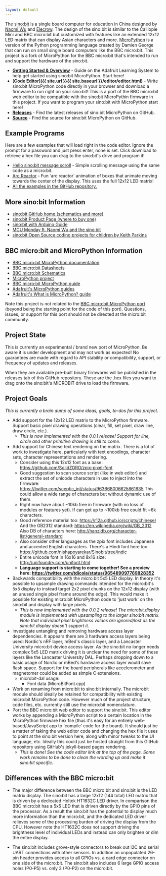 ```yaml
---
layout: default
---
```

The [sino:bit](https://github.com/sinobitorg/hardware) is a single board
computer for education in China designed by [Naomi
Wu](https://twitter.com/realsexycyborg?lang=en) and
[Elecrow](https://www.elecrow.com). The design of the sino:bit is similar  to
the Calliopie Mini and BBC micro:bit but customized with features like an
extended 12x12 LED matrix that can display Asian characters and more.
[MicroPython](http://www.micropython.org) is a version of the Python programming
language created by Damien George that can run on small single board computers
like the BBC micro:bit. This project is a fork of MicroPython for the BBC
micro:bit that's intended to run and support the hardware of the sino:bit.

-   **[Getting Started & Overview](https://learn.adafruit.com/sino-bit-micropython)** - Guide
    on the Adafruit Learning System to help get started using sino:bit MicroPython.  Start here!
-   **[Code Editor]({{ site.url }}{{ site.baseurl }}/editor/editor.html)** - Write sino:bit MicroPython code directly in your
    browser and download a firmware to run right on your sino:bit!  This is a
    port of the BBC micro:bit web editor to be compatible with the sino:bit
    MicroPythin firmware in this project.  If you want to program your sino:bit
    with MicroPython start here!
-   **[Releases](https://github.com/tdicola/sinobit-micropython/releases)** -
    Find the latest releases of sino:bit MicroPython on GitHub.
-   **[Source](https://github.com/tdicola/sinobit-micropython)** - Find the
    source for sino:bit MicroPython on GitHub.

## Example Programs

Here are a few examples that will load right in the code editor.  Ignore the
prompt for a password and just press enter, none is set. Click download
to retrieve a hex file you can drag to the sino:bit's drive and program it!

-   [Hello sino:bit message scroll](https://tdicola.github.io/sinobit-micropython/editor/editor.html?n=U2FsdGVkX19OZgL5SE%2FD4W00fsSqF5lku5amyGYUdMM%3D&c=U2FsdGVkX1%2FW6HbRDRo0VnM8WMiouQkKtrXZNg6PRPotusuRWXNPlT2g346t07JK&s=U2FsdGVkX1%2B%2BWgukDIVDp4%2BcmR8sooljcBRNItbSufr1ze%2BeNwwvl7554qmbu3oCDetd0oK6f0P%2FfGznJEIA2ZC1LkhKcVUeKdo1x68xUWd9UkoMGPiqrXdfkmO%2Fk7vc1VaDLGN5C2oWLKsTu16ITSVeN%2FF776Iv4hpUNs%2Fhb2DwIRN7zAiVzVyx13H%2BmhnXMLZSWi14OvXrwq8JKeqDk%2F%2FUx%2BoYoV%2FWg59ZRbqQUmM%3D&h=) - Simple scrolling message using the same code as a micro:bit.
-   [Arc Reactor](https://tdicola.github.io/sinobit-micropython/editor/editor.html?n=U2FsdGVkX1939aVlzc3G3ozmcjeEzDDlXMxv5Qb5A9g%3D&c=U2FsdGVkX189q%2FN%2BkOLdZjQDwjYUqo0PdYN%2B%2BQPGzr2pdkkFGjkiZppKLKVTOd6b&s=U2FsdGVkX1%2B81lkkyRNUSnF%2Bc%2BEgcPjX6OhP6UC2ULW%2B1MfLkyovadCsLtCQYKTp%2FuL3qizSemUeuHlaLQC%2Brjs8cFV1Fs4InCrENvUCE2K%2BXJVDBYC5ZdgLorOzYlInEkbovJjMrq28vEWlRFiX38Zo2NEksDcCTRg8FeZvXpMWucz7xR%2FsDZNaQdfFebK%2BvhugLLFpwjLY1nPFdbYmwS9caHx2tcsZ7%2BxIVTF6cACN2y2htaaV9iqRrzgQ722FiybQvK2kLPoTUF3D7S52fDt%2Bo7zLVrNPWH1L0d8kbiZm%2F%2BjOCc7HaMRJ5kTzMM87lQ6oXzR6yl9r8GvbJbOw9PFmoKBV2dovayieY%2FtA1Enh1JsxqWseAgwRdk640wY16QAGoWw1ShNdTjqZaB7U%2FTCxcYuvwFpT10ACkaEDDVl94sOFND%2BlmJAR3IYhkaYxNHoXaVZJLzzaEFJD%2FumRltsJXEvW90Dr1J9T8oqh4uNfLP3fo1BTi%2BX17KqJPW1vod%2FIhzhrJ8mNt1%2FcY77Fqx3PF%2FfkK4CuaS%2B5FSbTegLug8j0VY2cj1MBVSK39P6Qfn7X%2B5AoGkv956GEtYQS0kk0%2FjpX0nKQVJDTSfhNivS6%2Bzui8vwZVA2VoKk1WZQatil8SHFmMtgMAoygGqHdzwl2zwJ4R8ye9wzfgF1wElqGQJNcyi4etzif0fX9DY1EZI1I5ibbCFYCugNAYX3%2BdwUyPEQkdpJe3E0H%2Bqx%2BHe690ZlHeMCzthGA%2B22aynS4mJx98VyJDQdMr54Kdc8i6vAJbVFl4Wb6KV5mRjE42858CVqmUrluGIPdCaxUAiQAxqf3D9%2FhpmM2JwNhA6DHKUHV0clI08XbKvNCX4A%2F8MynlynL8lsv5ee0oMZAmn6DRx33yJd7Api%2F6zoLVrb0D%2FakCwCKdUrMdV4vosaam1gUwdx964X%2B9suVoN9TQ0zX8KMEJjhWR%2BuiCU8jIZRz2GlLpoFqeKSWcpoR8KdHilo0hxkcLuIm7q40REMF4fsZcdJOl6blXUqEafkBp0SrbWS1RLvDNZ%2Fqm82NMaw3e%2BGlAninHJasxX9mH2NuRLr9bCsegr9PMwIdAAbfCpGZKTA3Enmd5f1BaQ0Ve7sK5NAY2Va8dw4s%2BEpB6ZQ2cDFR1GG6RPc3zbeDDy3O59V1WiHz4PUvDPkl01cxs6bmJJGDmYdsrzNQeehyH7jDO%2F7nJq4MaiBjyImEwuy6Csb6Wm5Rp4tT%2F9%2Bp8m2SG22WPy0mHZCPWB4Y01sFN4nkY9ki%2BQlXccp%2B58aIbgFO%2Bz92UzBdKXv24GGFY0p7ywkWz9XPtnPOTvDqTCkRCRX%2F471aUA%2FbBoo9jZEqk86dAv%2BIoqTbM3%2BS5Kw%2BjPXihCHfNLBZojSgOyKpB2ZQsFS%2BNyT7ob11PRm8mw2LHXWYEsq6WB11xA67YmpR4FniEtW3PnHqFjuglOc2KS9zHAk8p5LKXLGFvV4urkrB7rAgCbZNxrIrkk5ybnAhZp%2FYPSCMbkPc5eyrabhP5GHJGv%2B8IAtLYdEn4ifr6%2FnE91PnIlYFBgA7Xsr5i8wcgh7BqTvTAIhIbqOFAitEdXBnu9Czit0338KuCL2trbis0rv5GiH4%2FKnSPGeda0ZMm4B99CQxDmNAQIRn%2BvcucXJPmffiS1CjbgSZ9iexYCd0%2Brvb1VqKQgz5scnUlus5IFeIUeAOhARColamsZy5AZcl7NJnaa50Mx1PnBH%2F0eZhQ3WU0RbuVwFh84EIQoqrNhCHHZN4MFVfMFSA9ete9LNec5JttV6ytP9GCuzhea1NzUGt0I8Rh8TSqm32BsIz0%2F5qHquk%2B2Qwerrdivcv5f70yVIPwBjyPhWF63O8v1p2rsv7MULorOZBeLhNB93f4lw5PdCd0kianQSpuug4pi3G%2B9l02sux1NZjMYMwlv6Vl3UcrAzp2zZbou5sXOq62tOWzK8iZ6Da4h3wc%2BDjk0%2FAi0fOxNplQY41XZQUD5SuEav8HktVjkhwZitcodQ5leQjaaHMWG6hs9sk%2F%2Fn%2F%2B7tKrEartE3oqPf6It6j3QLv%2Flarho%2F56QrHK0fhOwJo72oB3o97p%2F1F0Q3QRntbxDz9fywdHpkp0VnsSMcQeIKZyBR3s3Ox%2Fo%2B41KbHRWalgI5fk%2BYJqm37ruubOT71gUPnhFbU%2F1vdkTU%2Bg7rbFjLCJUN0I5iXA8cbJIa53IZyUVTaYvvwWm3csuwnovxQom%2B%2Bi0LUuYHNWd9D9qSlvDDfxO1ToP%2BQgZZzH8igCBYN%2BYe9SSJIhLWwpNHsmsu%2F%2FSJKWe2%2B66j%2B0PZPSqGGK6OkTX1Po%2FpJfr8JXo89Llb8AvaL5hHJ0rOWU97t2xzPasSUasgessczgNFyolAOin36NFuyVUWqus2PCOysLezo0wIz5sUYIxkB23sLUdRiljjmNc99zOTZBJFWICi19vBKlYymyT2gHXNi9QIqMkcDzM%2B2%2BPNHa1xyr7XF6yZNb498p5ydx%2Fefdq5%2Bop2gSL8FpL2yxR6NWgS6bGGnu%2BJwWIW6OBOHmgCn%2BSUJn0NPh8B11EKpZ4WZ1%2FWZoRctSsRtZSgKfk4BFUxAqMp1Hx959CXkSrFsb%2BNhORlLeWN%2BvMsT2gV2pzjoRgsM4o8Inj0lW2h91PK0PTvdMp0NLBT%2FGr1hlEcXBSYl1EKcllYizb0ibpYo1QFDzJDHaL0MHd8HLf14lZNZZofibstSDw8jjX%2BUqLDWSgOT36EZcthh5hhYgX%2F0%2FVIlaJFQP0neovVso9stqcSH%2FKYRrlAqZAZjXZhnunEtdAhlH%2BXgOfLapKR26lkdhNFAwxybrTQeoJcDXkT9xxDkQK%2BKx9b8nBsdQHNQp0k0o8TVDpWULY0Arani3nf5EQp9RLljO%2FlDkuYlUJy7NToC%2FOH7dMIgUNx3AZwvuB0VU8szbpRGUmIidw490XTpV4ApzKBdC%2BZHaqDjSWkMRVPJGeuy7XH%2FjnLCc4UMDF143FI1R9agTivT2cFePxePoD9zCZkvaUeFllPiYsJRfyz%2BPCHQs%2F0LCY%2Fu3BwzrSBj9lmAf9X3znolHUlFZbNxSwKTg2zS3rApDn2N2KxtSC9zvzNP%2B7OCY4zZi%2B%2BbJeQ8MWIpPEHsdX7acORJLewA18%2FgcHKX5AKkswESA7Pe28T%2BwF643F7vtTxwtipYA3mk%2FaWO0uf5uqFwnUkdn7t%2Bk7KBKMqdcSnZ0AUzQtgTsjgNX7mtiixlKPl%2BYxs4g57J1i1jEfSbW6gKqUtcYTkD9BBcgHEvq1SPWN%2FATL4Qcc87SWdQFrCkh58Lufd9b6VVG%2BTJU5kSEJcxlPvw3l3LkA3kb1Bq6%2BLEqHky79RtWmE55heBkqsXTBKodAJdjhmv5Kxj1e9mR0BkprU7fLXRGg5C8TBURo40hx%2Bsrq6rv30YnkxrYB5q%2FOEoezSQYD9%2BwzP0ad0lcOQwMyQ7e7rLCBJwRc%2FiB%2Be89ZkEUOITlGaohVhrqwjAXYi50KjAYivqOw60%2FGzu2poFcxfLWVaH1OBWbKQCYAqNp2IHWVJxnLzKXs3cxBiFl5VtWlkEu830wbgpYUwkDY%2FfbFdprKEOTprcyETDbrctzZ7XtgjmFymtzuV33gbTgaifkwmon6sEsoaElmRCDBb4oLmTN6JnHupsz3VQ%2FRsHi8C3A3jdkGxIXggifnotu4GR%2FBcfGtOA1N2ONfOdYlnWOwl4sZm6a60PEEMBSLFp1k3DA%2Bh5zlxKSjldKvXT2VSjQq0yexqt38C8l8smyv%2BYq%2FxvT%2BgiPufgec%2BS2R82f%2FiZdq%2F7btyeT7z4ZYKS5DX9JJ%2FHy8l18zgdGpP0DMOFCs35Qywq694pq86osOywt2Do3MQmtijKpcgBorRGaixgtzJxflSn14oJunaIi1%2B8GfjI52I4yj%2FEUK39s40PYrL1X9L3rlkApmzRQHKm9JSqhbSRDi2NT9V6COqTEa%2BdiFlIq%2BElJ3yxkr6tLoWT9%2FEjvekmVqoQHWLH3leQcNQ3FRi%2Fwv7WP4EOTHrDeCkpBV8zmVEA8vu95QYtC9Osf2c3Wo9Mn8x%2BY5ZMXXmN6NDSRn35%2FLIdfpH7N2KjQVbDmjfbXwcKCOWQN6LIxnW%2FyCZ7rMCMRhH0poELhQsAfRiSAk9WXgN%2B5TGSIvFVhGBxGLQqkMsBXhXNYoWQiz%2ByJoaiwM%2BBIE5Cnf6hr7nlCDxYAxxsgxc0wbnF7%2BufG%2BKb9Ob08DkvVf%2BTxsVy6Zo5mysmRJxzkMl8EvBupsDBIqmTEYALBlPrwK%2FTonTqJhrF30U0II8mD3xJFtzXVUJVSuvJaDxgeYU40yJkLyhYpGa6hY%2B2GMMVyhdrE73kzrEbadKYQhmoGXlVqGcuo1Q2cogiDpGlGagJJ3M3KMfJEv8w0i9hPc0JTldcafjOPGBsgjQPRxWqMHQ3igd%2Fllj6d9C7LK0woJtw9fkacUzfu8aqjNi21%2Bz0KaSRJmSrfSU%2B4twrWpItDoIRTel9Q71GwZYZcuLhN13pZbaqkecG7NW7QSNSjgYqxzESo0mQOwbpylKIUAARbr60iWaTY3qOUoCwqhNVGWrijTV1h54oIcjhmLlAeSZf9u3sk99V%2Fm3SDlJJ0hhXzQLvd%2FtMmt41s6gfCCpiZApKAHrkz17%2BxQjTw7B0B%2ByrqYWAhGu2JNZ7h3MJBycOWuP9UYqlIXHmcbvl0UyUt%2BnuK24A83ZrXipCbVuhUkurhYmPpNeJG77zLOwn4zuMdZkOoMu2lhSuVE%2BhAQtvoe696LoV3uXzFcC9j%2B%2B53vPieYfrNWHY5UEVGta7rB1lqeWMNx7VtZsBEdGsLALJHsVllcppZQB3FbtYaqUgbU9WINiHjDFlUj2V96n5YrNhx%2BIHtNf3WM57hMhlMzWE8R0r%2BgCnPSjdpef72xsx%2Ba%2BFP8PWyuUJfL%2Fzf1UYOepajZmW4ZHKqd6FQmelIYVY7BJ4cX3RwyRrQ3Cfg1gfn5fFk5NhQfKopuvVzaRDIXphx8kr8q%2FUWTTb3Yh%2BQ87eLP0xyU4r8A9Yb3ZijKLTk7UCXyUzZcTeBpuJ%2FzchO64NFOAxYeRTkx50xDFPyBrBNGyC2T52KWBvMKMxTcyKUo05vdaPCO0NzrR6ho5n2Osr1DKAr0ScWs7zEuUrJ27xBBXubkqY7MZyxLQI%2BGaITtpO%2FTR%2FhN5hD9JY5n%2F%2BzfKdXrs%2B2uJgyA%2BxTU9DcFEp8q61I8NEpVhxQtr7YFGMctUqvI8BrvezG6g1FNeV0qMJj5W0GiJprqjk%2BtiAo0C9A3Ie6hWpESCV74NoWLGD822gWeC%2FWSJKyon81CnwtsUkfMIEJSh03UTMRirHG9Mr2cHMaA%3D%3D&h=) - Fun 'arc reactor' animation of boxes that animate moving towards the center of the display.  This uses the full 12x12 LED matrix!
-   [All the examples in the GitHub repository.](https://github.com/tdicola/sinobit-micropython/tree/master/examples)

## More sino:bit Information

-   [sino:bit GitHub home (schematics and more)](https://github.com/sinobitorg/hardware)
-   [sino:bit Product Page (where to buy one)](https://www.elecrow.com/sino-bit-v1-0.html)
-   [sino:bit with Arduino Guide](https://learn.adafruit.com/sino-bit-with-arduino/dastels-overview)
-   [MCU Monday ft. Naomi Wu and the sino:bit](https://www.youtube.com/watch?v=81JzsTOmM28)
-   [sino:bit Open Source coding projects for children by Keith Parkins](https://medium.com/dark-mountain/sino-bit-3691a7decf68)

## BBC micro:bit and MicroPython Information

-   [BBC micro:bit MicroPython documentation](https://microbit-micropython.readthedocs.io/en/latest/)
-   [BBC micro:bit Datasheets](http://tech.microbit.org/hardware/schematic/)
-   [BBC micro:bit Schematics](https://github.com/bbcmicrobit/hardware)
-   [MicroPython project](http://www.micropython.org/)
-   [BBC micro:bit MicroPython guide](http://microbit.org/guide/python/)
-   [Adafruit's MicroPython guides](http://learn.adafruit.com/category/micropython)
-   [Adafruit's What is MicroPython? guide](https://learn.adafruit.com/micropython-basics-what-is-micropython)

Note this project is not related to the [BBC micro:bit MicroPython
port](https://github.com/bbcmicrobit/micropython) (beyond being the starting
point for the code of this port). Questions, issues, or support for this port
should not be directed at the micro:bit community.

## Project State

This is currently an experimental / brand new port of MicroPython.  Be
aware it is under development and may not work as expected!  No guarantees
are made with regard to API stability or compatibility, support, or
frequency of updates and releases.

When they are available pre-built binary firmwares will be published in the
releases tab of this GitHub repository.  These are the .hex files you want
to drag onto the sino:bit's MICROBIT drive to load the firmware.

## Project Goals

_This is currently a brain dump of some ideas, goals, to-dos for this project._

-   Add support for the 12x12 LED matrix to the MicroPython firmware.  Support
    basic pixel drawing operations (clear, fill, set pixel, draw line, draw
    circle, etc.).
    -   _This is now implemented with the 0.0.1 release! Support for line,
        circle and other primitive drawing is still to come._
-   Add support for Chinese text rendering on the matrix.  There is a lot of
    work to investigate here, particularly with text encodings, character sets,
    character representations and rendering.
    -   Consider using this 12x12 font as a base: https://github.com/SolidZORO/zpix-pixel-font
    -   Good suggestion to scan source script (like in web editor) and extract
        the set of unicode characters in use to inject into the firmware:
        https://twitter.com/sceptic_int/status/963668006625861635  This
        could allow a wide range of characters but without dynamic use of them.
    -   Right now have about ~10kb free in firmware (with no loss of modules
        or features yet).  If can get up to ~100kb free could fit ~6k characters.
    -   Good reference material too: https://r12a.github.io/scripts/chinese/
        And the GB2312 standard: https://en.wikipedia.org/wiki/GB_2312  Also DB
        of characters here: http://hanzidb.org/character-list/general-standard
    -   Also consider other languages as the zpix font includes Japanese and
        accented English characters.  There's a Hindi font here too: https://github.com/nishapoyarekar/Sinobit/tree/indic
    -   Entire unicode font in 16x16 and 8x16 size: http://unifoundry.com/unifont.html
    -   __Language support is starting to come together!  See a preview here: 
        https://twitter.com/tdicola/status/965489097769828352__
-   Backwards compatibility with the micro:bit 5x5 LED display.  In theory it's
    possible to upsample drawing commands intended for the micro:bit's 5x5
    display to instead target 2x2 pixel chunks on the 12x12 display (with an
    unused single pixel frame around the edge).  This would make it possible for
    existing micro:bit MicroPython code to 'just work' on the sino:bit and display
    with large pixels.
    -   _This is now implemented with the 0.0.2 release!  The microbit.display
        module is implemented with upsampling to the larger sino:bit matrix.
        Note that individual pixel brightness values are ignored/lost as the
        sino:bit display doesn't support it._
-   Investigate untangling and removing hardware access layer dependencies.  It
    appears there are 3 hardware access layers being used: Nordic's nRF layer,
    mBed's classic layer, and a Lancaster University micro:bit device access layer.
    As the sino:bit no longer needs complex 5x5 LED matrix driving it is unclear
    the need for some of these layers like the Lancaster University DAL.  Perhaps
    dropping down to a basic usage of Nordic or mBed's hardware access layer would
    save flash space.  Support for the board peripherals like accelerometer and
    magnetomer could be added as simple C extensions.
    -   microbit-dal usage:
        -   Font data (MicroBitFont.cpp)
-   Work on renaming from micro:bit to sino:bit internally.  The microbit module
    should ideally be retained for compatibility with existing micro:bit MicroPython
    code.  However much of the project structure, code files, etc. currently still
    use the micro:bit nomenclature.
-   Port the BBC micro:bit web editor to support the sino:bit.  This editor works by
    appending a MicroPython script to a certain location in the MicroPython firmware
    hex file (thus it's easy for an entirely web-based/JavaScript app to 'compile'
    code for the board).  It should just be a matter of taking the web editor code
    and changing the hex file it uses to point at the sino:bit version here, along
    with minor tweaks to the UI language, etc.  Ideally this could just be hosted
    straight from this GitHub repository using GitHub's jekyll-based pages rendering.
    -   _This is done!  See the code editor link at the top of the page.  Some work remains to be done to clean the wording up and make it sino:bit specific._

## Differences with the BBC micro:bit

-   The major difference between the BBC micro:bit and sino:bit is the
    LED matrix display.  The sino:bit has a large 12x12 (144 total) LED
    matrix that is driven by a dedicated Holtek HT1632C LED driver.  In
    comparison the BBC micro:bit has a 5x5 LED that is driven directly
    by the GPIO pins of the processor.  As a result the sino:bit has the
    potential to display much more information than the micro:bit, and
    the dedicated LED driver relieves some of the processing burden of
    driving the display from the CPU.  However note the HT1632C does not
    support driving the brightness level of individual LEDs and instead can
    only brighten or dim the entire display.

-   The sino:bit includes grove-style connectors to break out I2C and
    serial UART connections with other sensors.  In addition an unpopulated
    26-pin header provides access to all GPIOs vs. a card edge connector
    on one side of the micro:bit.  The sino:bit also includes 6 large
    GPIO access holes (P0-P5) vs. only 3 (P0-P2) on the micro:bit.
